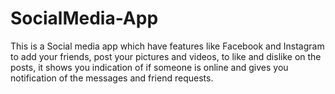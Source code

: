 # SocialMedia-App
This is a Social media app which have features like Facebook and Instagram to add your friends, post your pictures and videos, to like and dislike on the posts, it shows you indication of if someone is online and gives you notification of the messages and friend requests.
